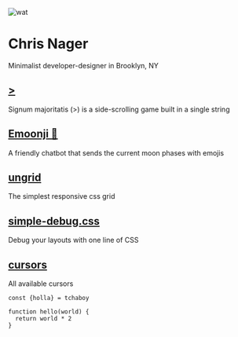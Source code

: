![wat](https://media.giphy.com/media/Z3J3wIvv8lGrm/giphy.gif)

# Chris Nager
Minimalist developer-designer in Brooklyn, NY

## [>](https://bit.ly/smajor)
Signum majoritatis (>) is a side-scrolling game built in a single string

## [Emoonji 🌝](https://bit.do/emoonji)
A friendly chatbot that sends the current moon phases with emojis

## [ungrid](https://chrisnager.github.io/ungrid)
The simplest responsive css grid

## [simple-debug.css](https://chrisnager.github.io/simple-debug.css)
Debug your layouts with one line of CSS

## [cursors](http://chrisnager.github.io/cursors)
All available cursors

```javascipt
const {holla} = tchaboy

function hello(world) {
  return world * 2
}
```

